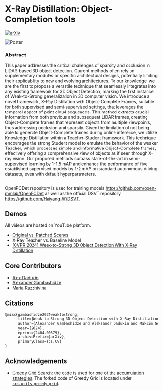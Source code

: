 # X-Ray Distillation: Object-Completion tools

[![arXiv](http://img.shields.io/badge/cs.CV-arXiv:2404.00679-B31B1B.svg)](https://arxiv.org/abs/2404.00679)

![Poster](./images/poster.png)

### Abstract

This paper addresses the critical challenges of sparsity and occlusion in LiDAR-based 3D object detection. Current methods often rely on supplementary modules or specific architectural designs, potentially limiting their applicability to new and evolving architectures. To our knowledge, we are the first to propose a versatile technique that seamlessly integrates into any existing framework for 3D Object Detection, marking the first instance of Weak-to-Strong generalization in 3D computer vision. We introduce a novel framework, X-Ray Distillation with Object-Complete Frames, suitable for both supervised and semi-supervised settings, that leverages the temporal aspect of point cloud sequences. This method extracts crucial information from both previous and subsequent LiDAR frames, creating Object-Complete frames that represent objects from multiple viewpoints, thus addressing occlusion and sparsity. Given the limitation of not being able to generate Object-Complete frames during online inference, we utilize Knowledge Distillation within a Teacher-Student framework. This technique encourages the strong Student model to emulate the behavior of the weaker Teacher, which processes simple and informative Object-Complete frames, effectively offering a comprehensive view of objects as if seen through X-ray vision. Our proposed methods surpass state-of-the-art in semi-supervised learning by 1-1.5 mAP and enhance the performance of five established supervised models by 1-2 mAP on standard autonomous driving datasets, even with default hyperparameters.

##
OpenPCDet repository is used for training models https://github.com/open-mmlab/OpenPCDet as well as the official DSVT repository https://github.com/Haiyang-W/DSVT.

## Demos

All videos are hosted on YouTube platform.

- [Original vs. Patched Scenes](https://youtu.be/GN-Bn7nVqZc?si=xU9xGubApSAKLc1P)
- [X-Ray Teacher vs. Baseline Model](https://youtu.be/4l08cgaCSkg?si=Hjq3j1GWN9LQsFF9)
- [[CVPR 2024] Week-to-Strong 3D Object Detection With X-Ray Distillation](https://youtu.be/qo6Z3Bk_I9M?si=qqty2WDliksbwECW)

## Core Contributors

- [Alex Dadukin](https://github.com/st235)
- [Alexander Gambashidze](https://github.com/sakharok13)
- [Maria Razzhivina](https://github.com/mariarzv)

## Citations

```tex
@misc{gambashidze2024weaktostrong,
      title={Weak-to-Strong 3D Object Detection with X-Ray Distillation}, 
      author={Alexander Gambashidze and Aleksandr Dadukin and Maksim Golyadkin and Maria Razzhivina and Ilya Makarov},
      year={2024},
      eprint={2404.00679},
      archivePrefix={arXiv},
      primaryClass={cs.CV}
}
```

## Acknowledgements

- [Greedy Grid Search](https://github.com/DavidBoja/greedy-grid-search): the code is used for one of [the accumulation strategies](./src/accumulation/greedy_grid_accumulator_strategy.py). The forked code of Greedy Grid is located under [`src.utils.greedy_grid`](./src/utils/greedy_grid).

